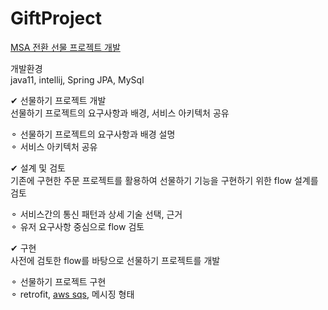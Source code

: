 # GiftProject
[MSA 전환 선물 프로젝트 개발](https://hsti.tistory.com/81)

개발환경<br>
java11, intellij, Spring JPA, MySql

✔ 선물하기 프로젝트 개발<br>
선물하기 프로젝트의 요구사항과 배경, 서비스 아키텍처 공유<br>

⚬ 선물하기 프로젝트의 요구사항과 배경 설명<br>
⚬ 서비스 아키텍처 공유<br>


✔ 설계 및 검토<br>
기존에 구현한 주문 프로젝트를 활용하여 선물하기 기능을 구현하기 위한 flow 설계를 검토<br>

⚬ 서비스간의 통신 패턴과 상세 기술 선택, 근거<br>
⚬ 유저 요구사항 중심으로 flow 검토<br>


✔ 구현<br>
사전에 검토한 flow를 바탕으로 선물하기 프로젝트를 개발<br>

⚬ 선물하기 프로젝트 구현<br>
⚬ retrofit, [aws sqs](https://hsti.tistory.com/82), 메시징 형태
